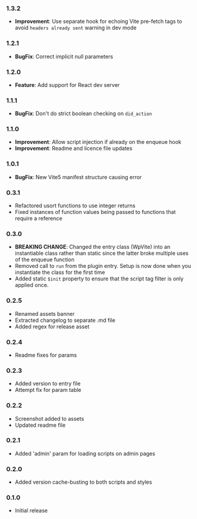 ### 1.3.2

- **Improvement**: Use separate hook for echoing Vite pre-fetch tags to avoid `headers already sent` warning in dev mode

### 1.2.1

- **BugFix**: Correct implicit null parameters

### 1.2.0

- **Feature**: Add support for React dev server

### 1.1.1

- **BugFix**: Don't do strict boolean checking on `did_action`

### 1.1.0

- **Improvement**: Allow script injection if already on the enqueue hook
- **Improvement**: Readme and licence file updates

### 1.0.1

- **BugFix**: New Vite5 manifest structure causing error

### 0.3.1

- Refactored usort functions to use integer returns
- Fixed instances of function values being passed to functions that require a reference

### 0.3.0

- **BREAKING CHANGE**: Changed the entry class (WpVite) into an instantiable class rather than static since the latter broke multiple uses of the enqueue function
- Removed call to `run` from the plugin entry. Setup is now done when you instantiate the class for the first time
- Added static `$init` property to ensure that the script tag filter is only applied once.

### 0.2.5

- Renamed assets banner
- Extracted changelog to separate .md file
- Added regex for release asset

### 0.2.4

- Readme fixes for params

### 0.2.3

- Added version to entry file
- Attempt fix for param table

### 0.2.2

- Screenshot added to assets
- Updated readme file

### 0.2.1

- Added 'admin' param for loading scripts on admin pages

### 0.2.0

- Added version cache-busting to both scripts and styles

### 0.1.0

- Initial release
